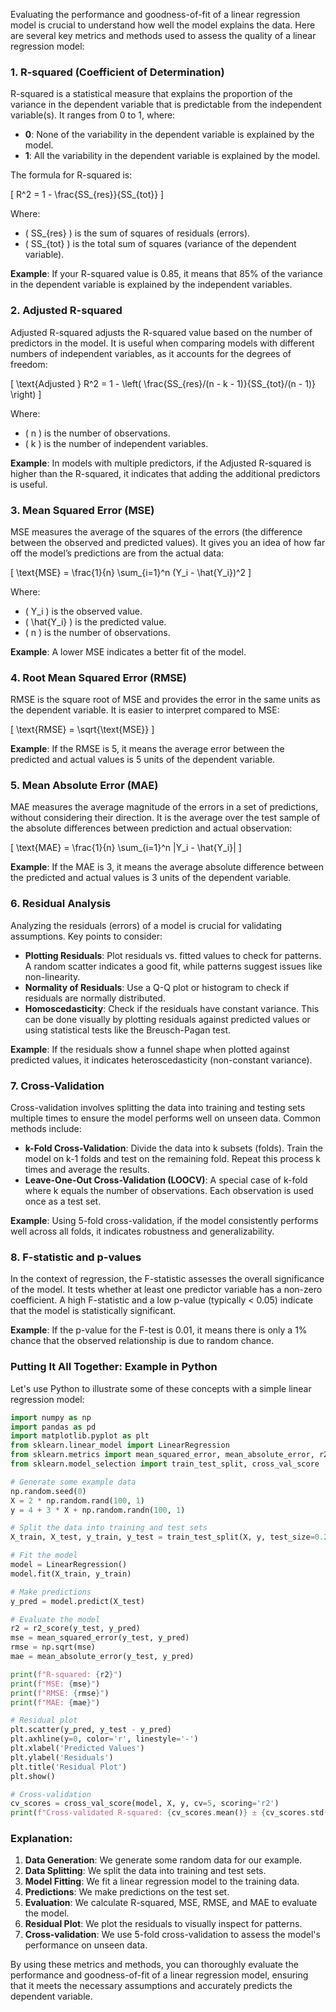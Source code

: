 Evaluating the performance and goodness-of-fit of a linear regression model is crucial to understand how well the model explains the data. Here are several key metrics and methods used to assess the quality of a linear regression model:

### 1. **R-squared (Coefficient of Determination)**

R-squared is a statistical measure that explains the proportion of the variance in the dependent variable that is predictable from the independent variable(s). It ranges from 0 to 1, where:

- **0**: None of the variability in the dependent variable is explained by the model.
- **1**: All the variability in the dependent variable is explained by the model.

The formula for R-squared is:

\[ R^2 = 1 - \frac{SS_{res}}{SS_{tot}} \]

Where:
- \( SS_{res} \) is the sum of squares of residuals (errors).
- \( SS_{tot} \) is the total sum of squares (variance of the dependent variable).

**Example**:
If your R-squared value is 0.85, it means that 85% of the variance in the dependent variable is explained by the independent variables.

### 2. **Adjusted R-squared**

Adjusted R-squared adjusts the R-squared value based on the number of predictors in the model. It is useful when comparing models with different numbers of independent variables, as it accounts for the degrees of freedom:

\[ \text{Adjusted } R^2 = 1 - \left( \frac{SS_{res}/(n - k - 1)}{SS_{tot}/(n - 1)} \right) \]

Where:
- \( n \) is the number of observations.
- \( k \) is the number of independent variables.

**Example**:
In models with multiple predictors, if the Adjusted R-squared is higher than the R-squared, it indicates that adding the additional predictors is useful.

### 3. **Mean Squared Error (MSE)**

MSE measures the average of the squares of the errors (the difference between the observed and predicted values). It gives you an idea of how far off the model’s predictions are from the actual data:

\[ \text{MSE} = \frac{1}{n} \sum_{i=1}^n (Y_i - \hat{Y_i})^2 \]

Where:
- \( Y_i \) is the observed value.
- \( \hat{Y_i} \) is the predicted value.
- \( n \) is the number of observations.

**Example**:
A lower MSE indicates a better fit of the model.

### 4. **Root Mean Squared Error (RMSE)**

RMSE is the square root of MSE and provides the error in the same units as the dependent variable. It is easier to interpret compared to MSE:

\[ \text{RMSE} = \sqrt{\text{MSE}} \]

**Example**:
If the RMSE is 5, it means the average error between the predicted and actual values is 5 units of the dependent variable.

### 5. **Mean Absolute Error (MAE)**

MAE measures the average magnitude of the errors in a set of predictions, without considering their direction. It is the average over the test sample of the absolute differences between prediction and actual observation:

\[ \text{MAE} = \frac{1}{n} \sum_{i=1}^n |Y_i - \hat{Y_i}| \]

**Example**:
If the MAE is 3, it means the average absolute difference between the predicted and actual values is 3 units of the dependent variable.

### 6. **Residual Analysis**

Analyzing the residuals (errors) of a model is crucial for validating assumptions. Key points to consider:

- **Plotting Residuals**: Plot residuals vs. fitted values to check for patterns. A random scatter indicates a good fit, while patterns suggest issues like non-linearity.
- **Normality of Residuals**: Use a Q-Q plot or histogram to check if residuals are normally distributed.
- **Homoscedasticity**: Check if the residuals have constant variance. This can be done visually by plotting residuals against predicted values or using statistical tests like the Breusch-Pagan test.

**Example**:
If the residuals show a funnel shape when plotted against predicted values, it indicates heteroscedasticity (non-constant variance).

### 7. **Cross-Validation**

Cross-validation involves splitting the data into training and testing sets multiple times to ensure the model performs well on unseen data. Common methods include:

- **k-Fold Cross-Validation**: Divide the data into k subsets (folds). Train the model on k-1 folds and test on the remaining fold. Repeat this process k times and average the results.
- **Leave-One-Out Cross-Validation (LOOCV)**: A special case of k-fold where k equals the number of observations. Each observation is used once as a test set.

**Example**:
Using 5-fold cross-validation, if the model consistently performs well across all folds, it indicates robustness and generalizability.

### 8. **F-statistic and p-values**

In the context of regression, the F-statistic assesses the overall significance of the model. It tests whether at least one predictor variable has a non-zero coefficient. A high F-statistic and a low p-value (typically < 0.05) indicate that the model is statistically significant.

**Example**:
If the p-value for the F-test is 0.01, it means there is only a 1% chance that the observed relationship is due to random chance.

### Putting It All Together: Example in Python

Let's use Python to illustrate some of these concepts with a simple linear regression model:

```python
import numpy as np
import pandas as pd
import matplotlib.pyplot as plt
from sklearn.linear_model import LinearRegression
from sklearn.metrics import mean_squared_error, mean_absolute_error, r2_score
from sklearn.model_selection import train_test_split, cross_val_score

# Generate some example data
np.random.seed(0)
X = 2 * np.random.rand(100, 1)
y = 4 + 3 * X + np.random.randn(100, 1)

# Split the data into training and test sets
X_train, X_test, y_train, y_test = train_test_split(X, y, test_size=0.2, random_state=0)

# Fit the model
model = LinearRegression()
model.fit(X_train, y_train)

# Make predictions
y_pred = model.predict(X_test)

# Evaluate the model
r2 = r2_score(y_test, y_pred)
mse = mean_squared_error(y_test, y_pred)
rmse = np.sqrt(mse)
mae = mean_absolute_error(y_test, y_pred)

print(f"R-squared: {r2}")
print(f"MSE: {mse}")
print(f"RMSE: {rmse}")
print(f"MAE: {mae}")

# Residual plot
plt.scatter(y_pred, y_test - y_pred)
plt.axhline(y=0, color='r', linestyle='-')
plt.xlabel('Predicted Values')
plt.ylabel('Residuals')
plt.title('Residual Plot')
plt.show()

# Cross-validation
cv_scores = cross_val_score(model, X, y, cv=5, scoring='r2')
print(f"Cross-validated R-squared: {cv_scores.mean()} ± {cv_scores.std()}")
```

### Explanation:

1. **Data Generation**: We generate some random data for our example.
2. **Data Splitting**: We split the data into training and test sets.
3. **Model Fitting**: We fit a linear regression model to the training data.
4. **Predictions**: We make predictions on the test set.
5. **Evaluation**: We calculate R-squared, MSE, RMSE, and MAE to evaluate the model.
6. **Residual Plot**: We plot the residuals to visually inspect for patterns.
7. **Cross-validation**: We use 5-fold cross-validation to assess the model's performance on unseen data.

By using these metrics and methods, you can thoroughly evaluate the performance and goodness-of-fit of a linear regression model, ensuring that it meets the necessary assumptions and accurately predicts the dependent variable.

